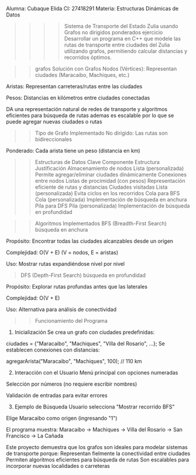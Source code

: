 Alumna: Cubaque Elida CI: 27418291
Materia: Estructuras Dinámicas de Datos


>>>>Sistema de Transporte del Estado Zulia usando Grafos no dirigidos ponderados
>> ejercicio 
Desarrollar un programa en C++ que modele las rutas de transporte entre 
ciudades del Zulia utilizando grafos, permitiendo calcular distancias y 
recorridos óptimos.

>> grafos 
Solución con Grafos
Nodos (Vértices): Representan ciudades (Maracaibo, Machiques, etc.)

Aristas: Representan carreteras/rutas entre las ciudades

Pesos: Distancias en kilómetros entre ciudades conectadas

DA una representación natural de redes de transporte y algoritmos eficientes para búsqueda de rutas
ademas es escalable por lo que se puede agregar nuevas ciudades o rutas 

>> Tipo de Grafo Implementado
No dirigido: Las rutas son bidireccionales 

Ponderado: Cada arista tiene un peso (distancia en km)

>>Estructuras de Datos Clave
         Componente	                     Estructura	                          Justificación
Almacenamiento de nodos     	Lista<NodoGrafo> (personalizada)	    Permite agregar/eliminar ciudades    dinámicamente
Conexiones entre nodos	        Listas de procimidad (con pesos)	    Representación eficiente de rutas y distancias
Ciudades visitadas          	Lista<T> (personalizada)	            Evita ciclos en los recorridos
Cola para BFS	                Cola<T> (personalizada)	            Implementación de búsqueda en anchura
Pila para DFS	                Pila<T> (personalizada)	            Implementación de búsqueda en profundidad

>>Algoritmos Implementados
>BFS (Breadth-First Search)  búsqueda en anchura

Propósito: Encontrar todas las ciudades alcanzables desde un origen

Complejidad: O(V + E) (V = nodos, E = aristas)

Uso: Mostrar rutas expandiéndose nivel por nivel

>DFS (Depth-First Search)  búsqueda en profundidad

Propósito: Explorar rutas profundas antes que las laterales

Complejidad: O(V + E)

Uso: Alternativa para análisis de conectividad

>>Funcionamiento del Programa
1. Inicialización
Se crea un grafo con ciudades predefinidas:

ciudades = {"Maracaibo", "Machiques", "Villa del Rosario", ...};
Se establecen conexiones con distancias:

agregarArista("Maracaibo", "Machiques", 100); // 110 km

2. Interacción con el Usuario
Menú principal con opciones numeradas

Selección por números (no requiere escribir nombres)

Validación de entradas para evitar errores

3. Ejemplo de Búsqueda
Usuario selecciona "Mostrar recorrido BFS"

Elige Maracaibo como origen (ingresando "1")

El programa muestra: 
Maracaibo -> Machiques -> Villa del Rosario -> San Francisco -> La Cañada

>>
Este proyecto demuestra que los grafos son ideales para modelar sistemas de transporte porque:
Representan fielmente la conectividad entre ciudades
Permiten algoritmos eficientes para búsqueda de rutas
Son escalables para incorporar nuevas localidades o carreteras
